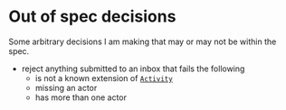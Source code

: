 # Out of spec decisions

Some arbitrary decisions I am making that may or may not be within the spec.

- reject anything submitted to an inbox that fails the following
  - is not a known extension of [`Activity`](https://www.w3.org/TR/activitystreams-vocabulary/#dfn-activity)
  - missing an actor
  - has more than one actor